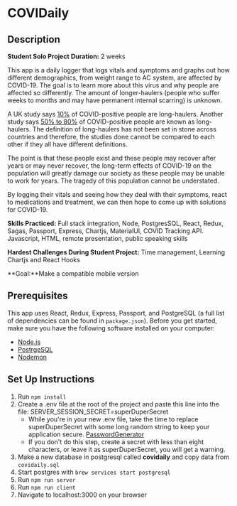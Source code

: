 # COVIDaily

## Description
**Student Solo Project**
**Duration:** 2 weeks

This app is a daily logger that logs vitals and symptoms and graphs out how different demographics, from weight range to AC system, are affected by COVID-19. The goal is to learn more about this virus and why people are affected so differently. The amount of longer-haulers (people who suffer weeks to months and may have permanent internal scarring) is unknown.

A UK study says [10%](https://www.bmj.com/content/370/bmj.m3026) of COVID-positive people are long-haulers. Another study says [50% to 80%](https://www.health.harvard.edu/blog/the-tragedy-of-the-post-covid-long-haulers-2020101521173) of COVID-positive people are known as long-haulers. The definition of long-haulers has not been set in stone across countries and therefore, the studies done cannot be compared to each other if they all have different definitions.

The point is that these people exist and these people may recover after years or may never recover, the long-term effects of COVID-19 on the population will greatly damage our society as these people may be unable to work for years. The tragedy of this population cannot be understated.

By logging their vitals and seeing how they deal with their symptoms, react to medications and treatment, we can then hope to come up with solutions for COVID-19.

**Skills Practiced:** Full stack integration, Node, PostgresSQL, React, Redux, Sagas, Passport, Express, Chartjs, MaterialUI, COVID Tracking API. Javascript, HTML, remote presentation, public speaking skills

**Hardest Challenges During Student Project:** Time management, Learning Chartjs and React Hooks

**Goal:**Make a compatible mobile version



## Prerequisites

This app uses React, Redux, Express, Passport, and PostgreSQL (a full list of dependencies can be found in `package.json`).
Before you get started, make sure you have the following software installed on your computer:

- [Node.js](https://nodejs.org/en/)
- [PostrgeSQL](https://www.postgresql.org/)
- [Nodemon](https://nodemon.io/)

## Set Up Instructions
1. Run `npm install`
2. Create a .env file at the root of the project and paste this line into the file: SERVER_SESSION_SECRET=superDuperSecret
    - While you're in your new .env file, take the time to replace superDuperSecret with some long random string to keep your application secure. [PasswordGenerator](https://passwordsgenerator.net/) 
    - If you don't do this step, create a secret with less than eight characters, or leave it as superDuperSecret, you will get a warning.
3. Make a new database in postgresql called **covidaily** and copy data from `covidaily.sql`
4. Start postgres with `brew services start postgresql`
5. Run `npm run server`
6. Run `npm run client`
7. Navigate to localhost:3000 on your browser


## 



## 




